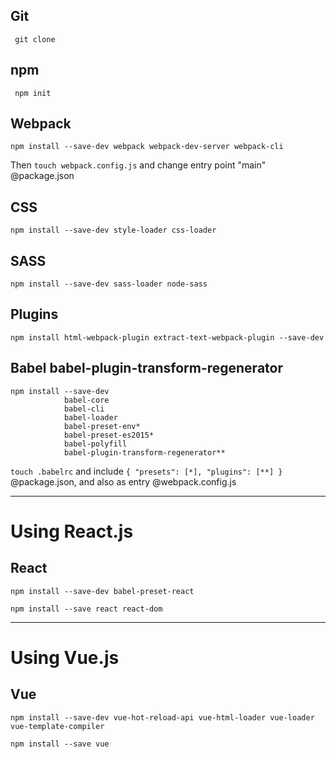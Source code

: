 ## Git
```
 git clone
```
## npm
```
 npm init
 ```
## Webpack
 ```
 npm install --save-dev webpack webpack-dev-server webpack-cli
 ```
Then `touch webpack.config.js` and change entry point "main" @package.json

 ## CSS
 ```
 npm install --save-dev style-loader css-loader
 ```

 ## SASS
 ```
 npm install --save-dev sass-loader node-sass
 ```
 ## Plugins
 ```
 npm install html-webpack-plugin extract-text-webpack-plugin --save-dev
 ```
## Babel babel-plugin-transform-regenerator
```
npm install --save-dev
            babel-core
            babel-cli 
            babel-loader 
            babel-preset-env*
            babel-preset-es2015* 
            babel-polyfill
            babel-plugin-transform-regenerator**
```
`touch .babelrc` and include `{ "presets": [*], "plugins": [**] }` @package.json, and also as entry @webpack.config.js

---
# Using React.js

## React
```
npm install --save-dev babel-preset-react
```
```
npm install --save react react-dom
```

---
# Using Vue.js

## Vue
```
npm install --save-dev vue-hot-reload-api vue-html-loader vue-loader vue-template-compiler
```
```
npm install --save vue
```